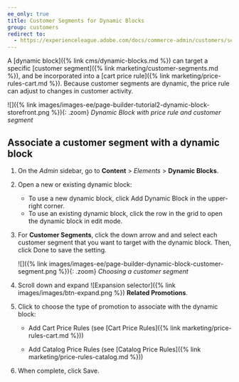 ```yaml
---
ee_only: true
title: Customer Segments for Dynamic Blocks
group: customers
redirect to:
  - https://experienceleague.adobe.com/docs/commerce-admin/customers/segments/customer-segments.html
---
```


A [dynamic block]({% link cms/dynamic-blocks.md %}) can target a specific [customer segment]({% link marketing/customer-segments.md %}), and be incorporated into a [cart price rule]({% link marketing/price-rules-cart.md %}). Because customer segments are dynamic, the price rule can adjust to changes in customer activity.

![]({% link images/images-ee/page-builder-tutorial2-dynamic-block-storefront.png %}){: .zoom}
_Dynamic Block with price rule and customer segment_

## Associate a customer segment with a dynamic block

1. On the _Admin_ sidebar, go to **Content** > _Elements_ > **Dynamic Blocks**.

1. Open a new or existing dynamic block:

   - To use a new dynamic block, click <span class="btn">Add Dynamic Block</span> in the upper-right corner.
   - To use an existing dynamic block, click the row in the grid to open the dynamic block in edit mode.

1. For **Customer Segments**, click the down arrow and and select each customer segment that you want to target with the dynamic block. Then, click <span class="btn">Done</span> to save the setting.

   ![]({% link images/images-ee/page-builder-dynamic-block-customer-segment.png %}){: .zoom}
    _Choosing a customer segment_

1. Scroll down and expand ![Expansion selector]({% link images/images/btn-expand.png %}) **Related Promotions**.

1. Click to choose the type of promotion to associate with the dynamic block:

   - <span class="btn">Add Cart Price Rules</span> (see [Cart Price Rules]({% link marketing/price-rules-cart.md %}))

   - <span class="btn">Add Catalog Price Rules</span> (see [Catalog Price Rules]({% link marketing/price-rules-catalog.md %}))

1. When complete, click <span class="btn">Save</span>.
